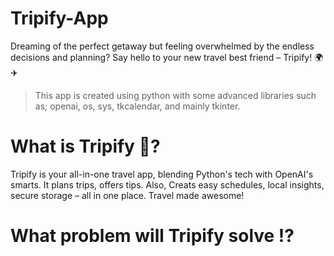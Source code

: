 # **Tripify-App**
Dreaming of the perfect getaway but feeling overwhelmed by the endless decisions and planning? Say hello to your new travel best friend – Tripify! 🌍✈️
> This app is created using python with some advanced libraries such as; openai, os, sys, tkcalendar, and mainly tkinter.

# **What is Tripify 🤔?** 
<p>Tripify is your all-in-one travel app, blending Python's tech with OpenAI's smarts. It plans trips, offers tips. Also, Creats easy schedules, local insights, secure storage – all in one place. Travel made awesome!</p> 

# **What problem will Tripify solve ⁉️**
